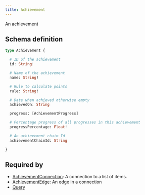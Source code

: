 ```yaml
---
title: Achievement
---
```


An achievement

## Schema definition
```graphql
type Achievement {

  # ID of the achievement
  id: String! 

  # Name of the achievement
  name: String! 

  # Rule to calculate points
  rule: String! 

  # Date when achieved otherwise empty
  achievedOn: String 

  progress: [AchievementProgress] 

  # Percentage progress of all progresses in this achievement
  progressPercentage: Float! 

  # An achievement chain Id
  achievementChainId: String 

}
```

## Required by
* [AchievementConnection](graphql/schema/achievementconnection.md): A connection to a list of items.
* [AchievementEdge](graphql/schema/achievementedge.md): An edge in a connection
* [Query](graphql/schema/query.md)
